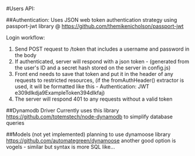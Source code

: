 #Users API:

##Authentication:
Uses JSON web token authentication strategy using passport-jwt library @ https://github.com/themikenicholson/passport-jwt

Login workflow:
1. Send POST request to /token that includes a username and password in the body
2. If authenticated, server will respond with a json token - (generated from the user's ID and a secret hash stored on the server in config.js)
3. Front end needs to save that token and put it in the header of any requests to restricted resources, (if the fromAuthHeader() extractor is used, it will be formatted like this - Authentication: JWT e309dlkdja9ExampleToken394dlkfaj)
4. The server will respond 401 to any requests without a valid token

##Dynamodb Driver
Currently uses this library https://github.com/totemstech/node-dynamodb to simplify database queries

##Models (not yet implemented)
planning to use dynamoose library https://github.com/automategreen/dynamoose
another good option is vogels - similar but syntax is more SQL like...
